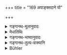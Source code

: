 +++
title = "169 अपाङ्क्तदाने यो"

+++

<details><summary>गङ्गानथ-मूलानुवादः</summary>

I am going to describe fully the results that afterwards accrue to the giver from giving, out of the offering to gods and to Pitṛs, to one who is unworthy of the line.—(169)
</details>

<details><summary>मेधातिथिः</summary>

[^२९८]:
     M G: haviṣi

अस्य प्रतिषेधविधेः फलम् आह । पङ्क्तिम् अर्हन्तीति पङ्क्त्याः । न पङ्क्त्याः **अपङ्क्त्याः** । दण्ड्यादिदर्शनाद् रूपसिद्धिः । तेभ्यो **दाने** **यः** **फलोदयः** फलोत्पत्तिर् **भवति** **दातुः**, तं सर्वम् इदानीं ब्रवीम्य् अवहिता भवतेति ॥ ३.१५९ ॥
</details>

<details><summary>गङ्गानथ-भाष्यानुवादः</summary>

The author states the result of the prohibitive injunction just put forward.

‘*Paṅktya*’ means ‘those who are worthy of the line;—those who are not so, are ‘*apaṅktya*;’ the ‘*yat*’ affix being added by virtue of the term ‘*paṅkti*’ occurring in the ‘*daṇḍādi*’ group.

The results that accrue, from giving to such persons, to the giver,—all that I am going to describe; do listen with attention.—(169)
</details>

<details><summary>गङ्गानथ-तुल्य-वाक्यानि</summary>

**(verses 3.169-170)  
**

*Mahābhārata* (13.90, 11).—‘O Yudhiṣṭhira, that offering to the gods
which is eaten by the twice-born men ‘unfit for company’ goes to the Rākṣasas; so say the teachers of the Veda.’
</details>

<details><summary>Bühler</summary>

169	I will fully declare what result the giver obtains after death, if he gives food, destined for the gods or manes, to a man who is unworthy to sit in the company.
</details>
